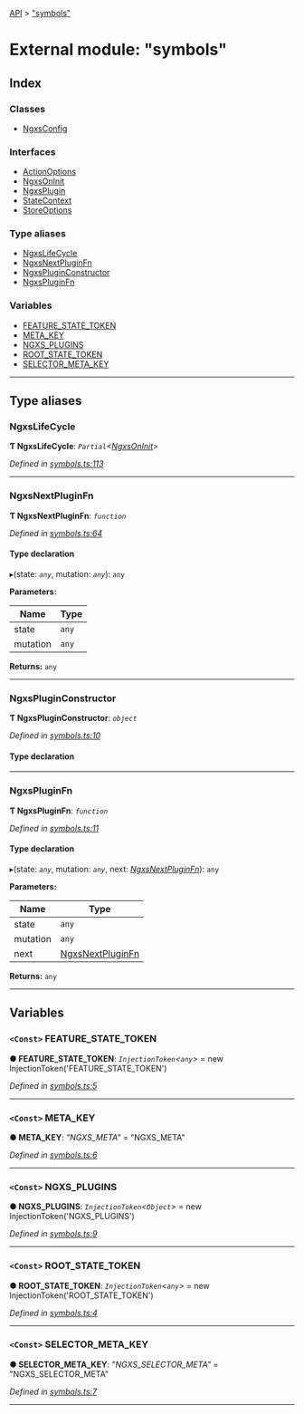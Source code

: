 [API](../README.md) > ["symbols"](../modules/_symbols_.md)

# External module: "symbols"

## Index

### Classes

* [NgxsConfig](../classes/_symbols_.ngxsconfig.md)

### Interfaces

* [ActionOptions](../interfaces/_symbols_.actionoptions.md)
* [NgxsOnInit](../interfaces/_symbols_.ngxsoninit.md)
* [NgxsPlugin](../interfaces/_symbols_.ngxsplugin.md)
* [StateContext](../interfaces/_symbols_.statecontext.md)
* [StoreOptions](../interfaces/_symbols_.storeoptions.md)

### Type aliases

* [NgxsLifeCycle](_symbols_.md#ngxslifecycle)
* [NgxsNextPluginFn](_symbols_.md#ngxsnextpluginfn)
* [NgxsPluginConstructor](_symbols_.md#ngxspluginconstructor)
* [NgxsPluginFn](_symbols_.md#ngxspluginfn)

### Variables

* [FEATURE_STATE_TOKEN](_symbols_.md#feature_state_token)
* [META_KEY](_symbols_.md#meta_key)
* [NGXS_PLUGINS](_symbols_.md#ngxs_plugins)
* [ROOT_STATE_TOKEN](_symbols_.md#root_state_token)
* [SELECTOR_META_KEY](_symbols_.md#selector_meta_key)

---

## Type aliases

<a id="ngxslifecycle"></a>

###  NgxsLifeCycle

**Ƭ NgxsLifeCycle**: *`Partial`<[NgxsOnInit](../interfaces/_symbols_.ngxsoninit.md)>*

*Defined in [symbols.ts:113](https://github.com/ngxs/store/blob/7d8137d/packages/store/src/symbols.ts#L113)*

___
<a id="ngxsnextpluginfn"></a>

###  NgxsNextPluginFn

**Ƭ NgxsNextPluginFn**: *`function`*

*Defined in [symbols.ts:64](https://github.com/ngxs/store/blob/7d8137d/packages/store/src/symbols.ts#L64)*

#### Type declaration
▸(state: *`any`*, mutation: *`any`*): `any`

**Parameters:**

| Name | Type |
| ------ | ------ |
| state | `any` |
| mutation | `any` |

**Returns:** `any`

___
<a id="ngxspluginconstructor"></a>

###  NgxsPluginConstructor

**Ƭ NgxsPluginConstructor**: *`object`*

*Defined in [symbols.ts:10](https://github.com/ngxs/store/blob/7d8137d/packages/store/src/symbols.ts#L10)*

#### Type declaration

___
<a id="ngxspluginfn"></a>

###  NgxsPluginFn

**Ƭ NgxsPluginFn**: *`function`*

*Defined in [symbols.ts:11](https://github.com/ngxs/store/blob/7d8137d/packages/store/src/symbols.ts#L11)*

#### Type declaration
▸(state: *`any`*, mutation: *`any`*, next: *[NgxsNextPluginFn](_symbols_.md#ngxsnextpluginfn)*): `any`

**Parameters:**

| Name | Type |
| ------ | ------ |
| state | `any` |
| mutation | `any` |
| next | [NgxsNextPluginFn](_symbols_.md#ngxsnextpluginfn) |

**Returns:** `any`

___

## Variables

<a id="feature_state_token"></a>

### `<Const>` FEATURE_STATE_TOKEN

**● FEATURE_STATE_TOKEN**: *`InjectionToken`<`any`>* =  new InjectionToken<any>('FEATURE_STATE_TOKEN')

*Defined in [symbols.ts:5](https://github.com/ngxs/store/blob/7d8137d/packages/store/src/symbols.ts#L5)*

___
<a id="meta_key"></a>

### `<Const>` META_KEY

**● META_KEY**: *"NGXS_META"* = "NGXS_META"

*Defined in [symbols.ts:6](https://github.com/ngxs/store/blob/7d8137d/packages/store/src/symbols.ts#L6)*

___
<a id="ngxs_plugins"></a>

### `<Const>` NGXS_PLUGINS

**● NGXS_PLUGINS**: *`InjectionToken`<`Object`>* =  new InjectionToken('NGXS_PLUGINS')

*Defined in [symbols.ts:9](https://github.com/ngxs/store/blob/7d8137d/packages/store/src/symbols.ts#L9)*

___
<a id="root_state_token"></a>

### `<Const>` ROOT_STATE_TOKEN

**● ROOT_STATE_TOKEN**: *`InjectionToken`<`any`>* =  new InjectionToken<any>('ROOT_STATE_TOKEN')

*Defined in [symbols.ts:4](https://github.com/ngxs/store/blob/7d8137d/packages/store/src/symbols.ts#L4)*

___
<a id="selector_meta_key"></a>

### `<Const>` SELECTOR_META_KEY

**● SELECTOR_META_KEY**: *"NGXS_SELECTOR_META"* = "NGXS_SELECTOR_META"

*Defined in [symbols.ts:7](https://github.com/ngxs/store/blob/7d8137d/packages/store/src/symbols.ts#L7)*

___


